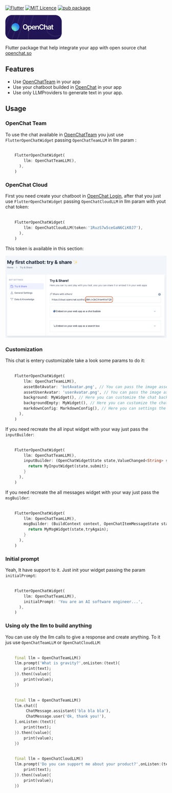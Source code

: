 [![Flutter](https://img.shields.io/badge/Made%20with-Flutter-blue.svg)](https://flutter.dev/)
[![MIT Licence](https://badges.frapsoft.com/os/mit/mit.svg?v=103)](https://opensource.org/licenses/mit-license.php)
[![pub package](https://img.shields.io/pub/v/flutter_openchat.svg)](https://pub.dev/packages/flutter_openchat)

![](https://raw.githubusercontent.com/RafaelBarbosatec/flutter_openchat/main/img/openchat.png)

Flutter package that help integrate your app with open source chat [openchat.so](https://openchat.so)

## Features

* Use [OpenChatTeam](https://openchat.team) in your app
* Use your chatboot builded in [OpenChat](https://openchat.so/) in your app
* Use only LLMProviders to generate text in your app.

## Usage

### OpenChat Team

To use the chat available in [OpenChatTeam](https://openchat.team/) you just use `FlutterOpenChatWidget` passing `OpenChatTeamLLM` in llm param :

```dart

    FlutterOpenChatWidget(
        llm: OpenChatTeamLLM(),
      ),
    )

```


### OpenChat Cloud

First you need create your chatboot in [OpenChat Login](https://cloud.openchat.so/login), after that you just use `FlutterOpenChatWidget` passing `OpenChatCloudLLM` in llm param with yout chat token:

```dart

    FlutterOpenChatWidget(
        llm: OpenChatCloudLLM(token:'1RuzS7w5ceGaN6CiK0J7'),
      ),
    )

```

This token is available in this section:

![](https://raw.githubusercontent.com/RafaelBarbosatec/flutter_openchat/main/img/openchat_painel.png)


### Customization

This chat is entery customizable take a look some params to do it:

```dart

    FlutterOpenChatWidget(
        llm: OpenChatTeamLLM(),
        assetBotAvatar: 'botAvatar.png', // You can pass the image asset to bot. It accept url image too.
        assetUserAvatar: 'userAvatar.png', // You can pass the image asset to user. It accept url image too.
        background: MyWidget(), // Here you can customize the chat background
        backgroundEmpty: MyWidget(), // Here you can customize the chat background when there is not messages.
        markdownConfig: MarkdownConfig(), // Here you can settings the markdown style od the bot saying.
      ),
    )

```

If you need recreate the all input widget with your way just pass the `inputBuilder`:

```dart

    FlutterOpenChatWidget(
        llm: OpenChatTeamLLM(),
        inputBuilder: (OpenChatWidgetState state,ValueChanged<String> submit) {
          return MyInputWidget(state,submit);
        }
      ),
    )

```


If you need recreate the all messages widget with your way just pass the `msgBuilder`:

```dart

    FlutterOpenChatWidget(
        llm: OpenChatTeamLLM(),
        msgBuilder: (BuildContext context, OpenChatItemMessageState state, VoidCallback tryAgain) {
          return MyMsgWidget(state,tryAgain);
        }
      ),
    )

```

### Initial prompt

Yeah, It have support to it. Just init your widget passing the param `initialPrompt`:

```dart

    FlutterOpenChatWidget(
        llm: OpenChatTeamLLM(),
        initialPrompt: 'You are an AI software engineer...',
      ),
    )

```


### Using oly the llm to build anything

You can use oly the llm calls to give a response and create anything. To it jus use `OpenChatTeamLLM` or `OpenChatCloudLLM`:

```dart

    final llm = OpenChatTeamLLM()
    llm.prompt('What is gravity?',onListen:(text){
        print(text);
    }).then((value){
        print(value);
    })

```

```dart

    final llm = OpenChatTeamLLM()
    llm.chat([
         ChatMessage.assistant('bla bla bla'),
         ChatMessage.user('Ok, thank you!'),
    ],onListen:(text){
        print(text);
    }).then((value){
        print(value);
    })

```


```dart

    final llm = OpenChatCloudLLM()
    llm.prompt('Do you can support me about your product?',onListen:(text){
        print(text);
    }).then((value){
        print(value);
    })

```